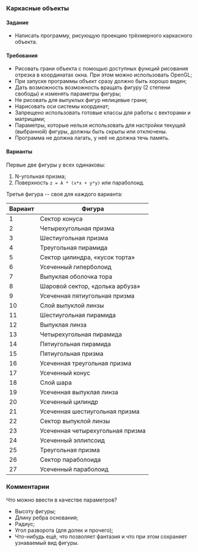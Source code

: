 ### Каркасные объекты
#### Задание
* Написать программу, рисующую проекцию трёхмерного каркасного объекта.

#### Требования
* Рисовать грани объекта с помощью доступных функций рисования отрезка в координатах окна. При этом можно использовать OpenGL;
* При запуске программы объект сразу должно быть хорошо виден;
* Дать возможность возможность вращать фигуру (2 степени свободы) и изменять параметры фигуры;
* Не рисовать для выпуклых фигур нелицевые грани;
* Нарисовать оси системы координат;
* Запрещено использовать готовые классы для работы с векторами и матрицами;
* Параметры, которые нельзя использовать для настройки текущей (выбранной) фигуры, должны быть скрыты или отключены.
* Программа не должна лагать, у неё не должна течь память.

#### Варианты
Первые две фигуры у всех одинаковы:

1. N-угольная призма;
2. Поверхность `z = A * (x*x + y*y)` или параболоид.

Третья фигура -- своя для каждого варианта:

|Вариант|Фигура                          |
|-------|--------------------------------|
|1      |Сектор конуса                   |
|2      |Четырехугольная призма          |
|3      |Шестиугольная призма            |
|4      |Треугольная пирамида            |
|5      |Сектор цилиндра, «кусок торта»  |
|6      |Усеченный гиперболоид           |
|7      |Выпуклая оболочка тора          |
|8      |Шаровой сектор, «долька арбуза» |
|9      |Усеченная пятиугольная призма   |
|10     |Слой выпуклой линзы             |
|11     |Шестиугольная пирамида          |
|12     |Выпуклая линза                  |
|13     |Четырехугольная пирамида        |
|14     |Пятиугольная пирамида           |
|15     |Пятиугольная призма             |
|16     |Усеченная треугольная призма    |
|17     |Усеченный конус                 |
|18     |Слой шара                       |
|19     |Усеченная выпуклая линза        |
|20     |Усеченный цилиндр               |
|21     |Усеченная шестиугольная призма  |
|22     |Сектор выпуклой линзы           |
|23     |Усеченная четырехугольная призма|
|24     |Усеченный эллипсоид             |
|25     |Треугольная призма              |
|26     |Сектор параболоида              |
|27     |Усеченный параболоид            |

### Комментарии
Что можно ввести в качестве параметров?

* Высоту фигуры;
* Длину ребра основания;
* Радиус;
* Угол разворота (для долек и прочего);
* Что-нибудь ещё, что позволяет фантазия и что при этом сохраняет узнаваемый вид фигуры.